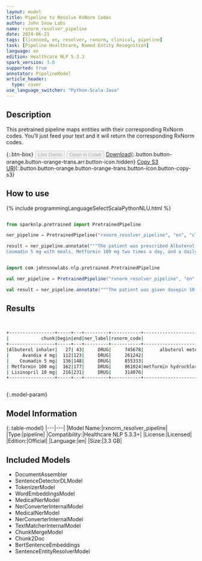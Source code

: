 ```yaml
---
layout: model
title: Pipeline to Resolve RxNorm Codes
author: John Snow Labs
name: rxnorm_resolver_pipeline
date: 2024-06-21
tags: [licensed, en, resolver, rxnorm, clinical, pipeline]
task: [Pipeline Healthcare, Named Entity Recognition]
language: en
edition: Healthcare NLP 5.3.3
spark_version: 3.0
supported: true
annotator: PipelineModel
article_header:
  type: cover
use_language_switcher: "Python-Scala-Java"
---
```


## Description

This pretrained pipeline maps entities with their corresponding RxNorm codes. You’ll just feed your text and it will return the corresponding RxNorm codes.

{:.btn-box}
<button class="button button-orange" disabled>Live Demo</button>
<button class="button button-orange" disabled>Open in Colab</button>
[Download](https://s3.amazonaws.com/auxdata.johnsnowlabs.com/clinical/models/rxnorm_resolver_pipeline_en_5.3.3_3.0_1718989018407.zip){:.button.button-orange.button-orange-trans.arr.button-icon.hidden}
[Copy S3 URI](s3://auxdata.johnsnowlabs.com/clinical/models/rxnorm_resolver_pipeline_en_5.3.3_3.0_1718989018407.zip){:.button.button-orange.button-orange-trans.button-icon.button-copy-s3}

## How to use



<div class="tabs-box" markdown="1">
{% include programmingLanguageSelectScalaPythonNLU.html %}
  
```python

from sparknlp.pretrained import PretrainedPipeline

ner_pipeline = PretrainedPipeline("rxnorm_resolver_pipeline", "en", "clinical/models")

result = ner_pipeline.annotate("""The patient was prescribed Albuterol inhaler when needed. She was seen by the endocrinology service, prescribed Avandia 4 mg at nights,
Coumadin 5 mg with meals, Metformin 100 mg two times a day, and a daily dose of Lisinopril 10 mg.""")

```
```scala

import com.johnsnowlabs.nlp.pretrained.PretrainedPipeline

val ner_pipeline = PretrainedPipeline("rxnorm_resolver_pipeline", "en", "clinical/models")

val result = ner_pipeline.annotate("""The patient was given doxepin 10 MG, coumadn 5 mg""")

```
</div>

## Results

```bash


+-----------------+-----+---+---------+-----------+---------------------------------------------------------------------+----------------------------------------------------------------------+----------------------------------------------------------------------+----------------------------------------------------------------------+----------------------------------------------------------------------+
|            chunk|begin|end|ner_label|rxnorm_code|                                                        resolved_text|                                                             all_codes|                                                       all_resolutions|                                                      all_k_aux_labels|                                                         all_distances|
+-----------------+-----+---+---------+-----------+---------------------------------------------------------------------+----------------------------------------------------------------------+----------------------------------------------------------------------+----------------------------------------------------------------------+----------------------------------------------------------------------+
|Albuterol inhaler|   27| 43|     DRUG|     745678|      albuterol metered dose inhaler [albuterol metered dose inhaler]|745678:::2108226:::1154602:::2108233:::2108228:::1649559:::746762::...|albuterol metered dose inhaler [albuterol metered dose inhaler]:::a...|Clinical Drug Form:::Clinical Drug Form:::Clinical Dose Group:::Cli...|4.9847:::5.1028:::5.4746:::5.7809:::6.2859:::6.3948:::6.4499:::6.48...|
|     Avandia 4 mg|  112|123|     DRUG|     261242|                             rosiglitazone 4 MG Oral Tablet [Avandia]|261242:::810073:::153845:::1094008:::2123140:::1369735:::862026:::1...|rosiglitazone 4 MG Oral Tablet [Avandia]:::fesoterodine fumarate 4 ...|Branded Drug:::Branded Drug Comp:::Branded Drug:::Branded Drug Comp...|0.0000:::4.7482:::5.0125:::5.2516:::5.4650:::5.4880:::5.4964:::5.56...|
|    Coumadin 5 mg|  136|148|     DRUG|     855333|                                      warfarin sodium 5 MG [Coumadin]|855333:::438740:::153692:::352120:::1036890:::104363:::201269:::351...|warfarin sodium 5 MG [Coumadin]:::coumarin 5 mg [coumarin 5 mg]:::o...|Branded Drug Comp:::Clinical Drug Comp:::Branded Drug:::Branded Dru...|0.0000:::4.0885:::5.3065:::5.5132:::5.5336:::5.7412:::5.8485:::6.03...|
| Metformin 100 mg|  162|177|     DRUG|     861024|metformin hydrochloride 100 mg/ml [metformin hydrochloride 100 mg/ml]|861024:::334738:::332848:::861026:::333262:::429178:::103910:::4294...|metformin hydrochloride 100 mg/ml [metformin hydrochloride 100 mg/m...|Clinical Drug Comp:::Clinical Drug Comp:::Clinical Drug Comp:::Bran...|6.3835:::6.5293:::6.5728:::6.9061:::6.9297:::6.9512:::6.9935:::7.09...|
| Lisinopril 10 mg|  216|231|     DRUG|     314076|                                         lisinopril 10 MG Oral Tablet|314076:::567576:::565846:::389184:::563611:::328290:::857169:::3127...|lisinopril 10 MG Oral Tablet:::lisinopril 10 mg [prinivil] [lisinop...|Clinical Drug:::Branded Drug Comp:::Branded Drug Comp:::Clinical Dr...|0.0000:::3.6543:::4.2783:::4.2805:::4.6016:::5.1265:::5.5412:::5.72...|
+-----------------+-----+---+---------+-----------+---------------------------------------------------------------------+----------------------------------------------------------------------+----------------------------------------------------------------------+----------------------------------------------------------------------+----------------------------------------------------------------------+



```

{:.model-param}
## Model Information

{:.table-model}
|---|---|
|Model Name:|rxnorm_resolver_pipeline|
|Type:|pipeline|
|Compatibility:|Healthcare NLP 5.3.3+|
|License:|Licensed|
|Edition:|Official|
|Language:|en|
|Size:|3.3 GB|

## Included Models

- DocumentAssembler
- SentenceDetectorDLModel
- TokenizerModel
- WordEmbeddingsModel
- MedicalNerModel
- NerConverterInternalModel
- MedicalNerModel
- NerConverterInternalModel
- TextMatcherInternalModel
- ChunkMergeModel
- Chunk2Doc
- BertSentenceEmbeddings
- SentenceEntityResolverModel
